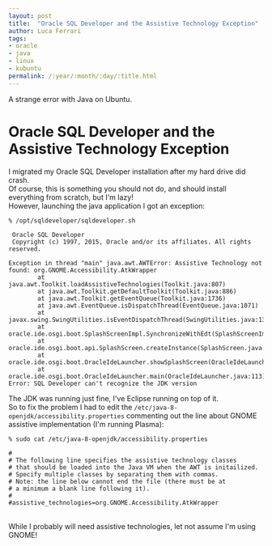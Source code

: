 ```yaml
---
layout: post
title:  "Oracle SQL Developer and the Assistive Technology Exception"
author: Luca Ferrari
tags:
- oracle
- java
- linux
- kubuntu
permalink: /:year/:month/:day/:title.html
---
```

A strange error with Java on Ubuntu.


# Oracle SQL Developer and the Assistive Technology Exception

I migrated my Oracle SQL Developer installation after my hard drive did crash.
<br/>
Of course, this is something you should not do, and should install everything from scratch, but I'm lazy!
<br/>
However, launching the java application I got an exception:


```shell
% /opt/sqldeveloper/sqldeveloper.sh                        

 Oracle SQL Developer
 Copyright (c) 1997, 2015, Oracle and/or its affiliates. All rights reserved.

Exception in thread "main" java.awt.AWTError: Assistive Technology not found: org.GNOME.Accessibility.AtkWrapper
        at java.awt.Toolkit.loadAssistiveTechnologies(Toolkit.java:807)
        at java.awt.Toolkit.getDefaultToolkit(Toolkit.java:886)
        at java.awt.Toolkit.getEventQueue(Toolkit.java:1736)
        at java.awt.EventQueue.isDispatchThread(EventQueue.java:1071)
        at javax.swing.SwingUtilities.isEventDispatchThread(SwingUtilities.java:1366)
        at oracle.ide.osgi.boot.SplashScreenImpl.SynchronizeWithEdt(SplashScreenImpl.java:531)
        at oracle.ide.osgi.boot.api.SplashScreen.createInstance(SplashScreen.java:66)
        at oracle.ide.osgi.boot.OracleIdeLauncher.showSplashScreen(OracleIdeLauncher.java:821)
        at oracle.ide.osgi.boot.OracleIdeLauncher.main(OracleIdeLauncher.java:113)
Error: SQL Developer can't recognize the JDK version
```

The JDK was running just fine, I've Eclipse running on top of it.
<br/>
So to fix the problem I had to edit the `/etc/java-8-openjdk/accessibility.properties` commenting out the line about GNOME assistive implementation (I'm running Plasma):

```shell
% sudo cat /etc/java-8-openjdk/accessibility.properties

#
# The following line specifies the assistive technology classes 
# that should be loaded into the Java VM when the AWT is initailized.
# Specify multiple classes by separating them with commas.
# Note: the line below cannot end the file (there must be at
# a minimum a blank line following it).
#
#assistive_technologies=org.GNOME.Accessibility.AtkWrapper

```

<br/>
While I probably will need assistive technologies, let not assume I'm using GNOME!
